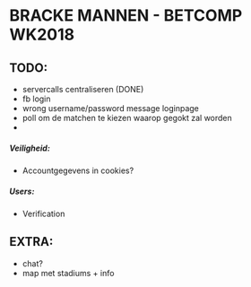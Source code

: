 ﻿# BRACKE MANNEN - BETCOMP WK2018


## TODO:
- servercalls centraliseren (DONE)
- fb login
- wrong username/password message loginpage
- poll om de matchen te kiezen waarop gegokt zal worden
- 

##### Veiligheid:

- Accountgegevens in cookies?

##### Users:

- Verification


## EXTRA:

- chat?  
- map met stadiums + info